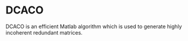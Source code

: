 # DCACO
DCACO is an efficient Matlab algorithm which is used to generate highly incoherent redundant matrices.
